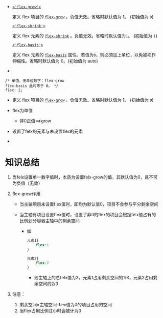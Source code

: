

- [`<'flex-grow'>`](https://developer.mozilla.org/zh-CN/docs/Web/CSS/flex#flex-grow)

  定义 flex 项目的 [`flex-grow`](https://developer.mozilla.org/zh-CN/docs/Web/CSS/flex-grow) 。负值无效。省略时默认值为 1。 (初始值为 `0`)

  [`<'flex-shrink'>`](https://developer.mozilla.org/zh-CN/docs/Web/CSS/flex#flex-shrink)

  定义 flex 元素的 [`flex-shrink`](https://developer.mozilla.org/zh-CN/docs/Web/CSS/flex-shrink) 。负值无效。省略时默认值为`1`。 (初始值为 `1`)

  [`<'flex-basis'>`](https://developer.mozilla.org/zh-CN/docs/Web/CSS/flex#flex-basis)

  定义 flex 元素的 [`flex-basis`](https://developer.mozilla.org/zh-CN/docs/Web/CSS/flex-basis) 属性。若值为`0`，则必须加上单位，以免被视作伸缩性。省略时默认值为 0。(初始值为 auto)

- 

  ```
  /* 单值，无单位数字：flex-grow
  flex-basis 此时等于 0。 */
  flex: 2;
  ```

- 定义 flex 项目的 [`flex-grow`](https://developer.mozilla.org/zh-CN/docs/Web/CSS/flex-grow) 。负值无效。省略时默认值为 1。 (初始值为 `0`)

- flex为单值
  - 非0正值==>grow
- 设置了felx的元素与未设置flex的元素
- 

# 知识总结

1. 当felx设置单一数字值时，本质为设置felx-grow的值，其默认值为0，且不可为负值（无效）

2. flex-grow作用

   - 当主轴项目未设置flex值时，即均为默认值0，项目不会参与平分剩余空间

   - 当主轴有项目设置flex值时，设置了非0的flex的项目会根据felx值占有的比例划分容器主轴中的剩余空间

     - 如

       ```css
       元素1{
           flex:1
       }
       
       元素2{
           flex:2
       }
       ```

       - 则主轴上的总felx值为3，元素1占用剩余空间的1/3，元素2占用剩余空间的2/3

     

3. 注意：

   1. 剩余空间=主轴空间-flex值为0的项目占用的空间
   2. 当flex占用比例过小时会被计为0

   

   

   

